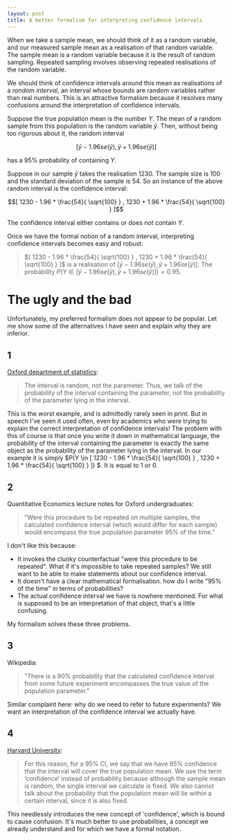 ```yaml
---
layout: post
title: A better formalism for interpreting confidence intervals
---
```


When we take a sample mean, we should think of it as a random variable, and our measured sample mean as a realisation of that random variable. The sample mean is a random variable because it is the result of random sampling. Repeated sampling involves observing repeated realisations of the random variable.

We should think of confidence intervals around this mean as realisations of a  _random interval_, an interval whose bounds are random variables rather than real numbers. This is an attractive formalism because it resolves many confusions around the interpretation of confidence intervals. 

Suppose the true population mean is the number $Y$. The mean of a random sample from this population is the random variable $\bar{y}$. Then, without being too rigorous about it, the random interval

$$[ \bar{y} - 1.96 se(\bar{y})    ,   \bar{y} + 1.96 se(\bar{y}) ]$$

has a 95% probability of containing $Y$. 

Suppose in our sample $\bar{y}$ takes the realisation $1230$. The sample size is $100$ and the standard deviation of the sample is $54$. So an instance of the above random interval is the confidence interval:

$$[ 1230 - 1.96 * \frac{54}{ \sqrt{100} }   ,   1230 + 1.96 * \frac{54}{ \sqrt{100} } ]$$

The confidence interval either contains or does not contain $Y$. 

Once we have the formal notion of a random interval, interpreting confidence intervals becomes easy and robust: 

>  $[ 1230 - 1.96 * \frac{54}{ \sqrt{100} }   ,   1230 + 1.96 * \frac{54}{ \sqrt{100} } ]$  is a realisation of  $[ \bar{y} - 1.96 se(\bar{y})    ,   \bar{y} + 1.96 se(\bar{y}) ]$. The probability $P( Y \in[ \bar{y} - 1.96 se(\bar{y})    ,   \bar{y} + 1.96 se(\bar{y}) ]) = 0.95$. 

# The ugly and the bad

Unfortunately, my preferred formalism does not appear to be popular. Let me show some of the alternatives I have seen and explain why they are inferior. 

## 1

[Oxford department of statistics](https://www.stats.ox.ac.uk/pub/bdr/IAUL/Course1Notes5.pdf):

> The interval is random, not the parameter. Thus, we talk of the probability of the
> interval containing the parameter, not the probability of the parameter lying in
> the interval.

This is the worst example, and is admittedly rarely seen in print. But in speech I've seen it used often, even by academics who were trying to explain the correct interpretation of confidence intervals! The problem with this of course is that once you write it down in mathematical language, the probability of the interval containing the parameter is exactly the same object as the probability of the parameter lying in the interval. In our example it is simply $P(Y \in [ 1230 - 1.96 * \frac{54}{ \sqrt{100} }   ,   1230 + 1.96 * \frac{54}{ \sqrt{100} } ]) $. It is equal to 1 or 0.

## 2

Quantitative Economics lecture notes for Oxford undergraduates:

> "Were this procedure to be repeated on multiple samples, the calculated confidence interval (which would differ for each sample) would encompass the true population parameter 95% of the time."

I don't like this because:
* It invokes the clunky counterfactual "were this procedure to be repeated". What if it's impossible to take repeated samples? We still want to be able to make statements about our confidence interval.
* It doesn't have a clear mathematical formalisation. how do I write "95% of the time" in terms of probabilities?
* The actual confidence interval we have is nowhere mentioned. For what is supposed to be an interpretation of that object, that's a little confusing. 

My formalism solves these three problems. 

## 3

Wikipedia:

> "There is a 90% probability that the calculated confidence interval from some future experiment encompasses the true value of the population parameter."

Similar complaint here: why do we need to refer to future experiments? We want an interpretation of the confidence interval we actually have. 

## 4

[Harvard University](http://bcb.dfci.harvard.edu/~keegan/stat324/STAT324_0303_CI_1.pdf):

> For this reason, for a 95% CI, we say that we have 95% confidence that the interval will cover the true population  mean. We use the term ‘confidence’ instead of probability because although the sample mean is random, the single interval we calculate is fixed. We also cannot talk about the probability that the population mean will lie within a certain interval, since it is also fixed.

This needlessly introduces the new concept of 'confidence', which is bound to cause confusion. It's much better to use probabilities, a concept we already understand and for which we have a formal notation.
